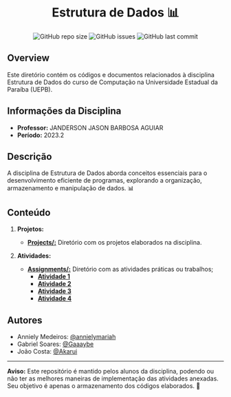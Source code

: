 <h1 align="center"> Estrutura de Dados 📊 </h1>

<p align="center">
  <img alt="GitHub repo size" src="https://img.shields.io/github/repo-size/annielymariah/workspace-uepb?style=flat-square">
  <img alt="GitHub issues" src="https://img.shields.io/github/issues/annielymariah/workspace-uepb?style=flat-square">
  <img alt="GitHub last commit" src="https://img.shields.io/github/last-commit/annielymariah/workspace-uepb?style=flat-square">
</p>

## Overview

Este diretório contém os códigos e documentos relacionados à disciplina Estrutura de Dados do curso de Computação na Universidade Estadual da Paraíba (UEPB).

## Informações da Disciplina

- **Professor:** JANDERSON JASON BARBOSA AGUIAR
- **Período:** 2023.2

## Descrição

A disciplina de Estrutura de Dados aborda conceitos essenciais para o desenvolvimento eficiente de programas, explorando a organização, armazenamento e manipulação de dados. 📊

## Conteúdo

1. **Projetos:**
   - [**Projects/:**](https://github.com/annielymariah/workspace-uepb/tree/estrutura-de-dados/projects) Diretório com os projetos elaborados na disciplina.

2. **Atividades:**
   - [**Assignments/:**](https://github.com/annielymariah/workspace-uepb/tree/estrutura-de-dados/assignments) Diretório com as atividades práticas ou trabalhos;
        - [**Atividade 1**](https://github.com/annielymariah/workspace-uepb/tree/estrutura-de-dados/assignments/atv1)
        - [**Atividade 2**](https://github.com/annielymariah/workspace-uepb/tree/estrutura-de-dados/assignments/atv2)
        - [**Atividade 3**](https://github.com/annielymariah/workspace-uepb/tree/estrutura-de-dados/assignments/atv3) 
        - [**Atividade 4**](https://github.com/annielymariah/workspace-uepb/tree/estrutura-de-dados/assignments/atv4)

## Autores

- Anniely Medeiros: [@annielymariah](https://github.com/annielymariah)
- Gabriel Soares: [@Gaaaybe](https://github.com/Gaaaybe)
- João Costa: [@Akarui](https://github.com/Akarui)

---

**Aviso:** Este repositório é mantido pelos alunos da disciplina, podendo ou não ter as melhores maneiras de implementação das atividades anexadas. Seu objetivo é apenas o armazenamento dos códigos elaborados. 🚀